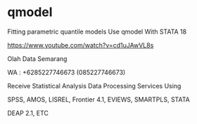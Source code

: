 # qmodel
Fitting parametric quantile models Use qmodel With STATA 18

https://www.youtube.com/watch?v=cd1uJAwVL8s

Olah Data Semarang

WA : +6285227746673 (085227746673)

Receive Statistical Analysis Data Processing Services Using

SPSS, AMOS, LISREL, Frontier 4.1, EVIEWS, SMARTPLS, STATA

DEAP 2.1, ETC
